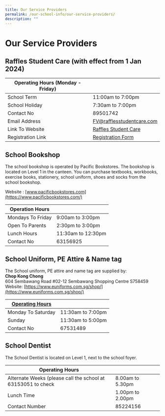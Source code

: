 ```yaml
---
title: Our Service Providers
permalink: /our-school-info/our-service-providers/
description: ""
---
```

# Our Service Providers
## Raffles Student Care (with effect from 1 Jan 2024)

| Operating Hours (Monday -  Friday) |                        |
|------------------------------------|------------------------|
| School Term                        | 11:00am to 7:00pm      |
| School Holiday                     | 7:30am to 7:00pm       |
| Contact No                         |  89501742              |
| Email Address                      | [FV@rafflesstudentcare.com](mailto:FV@rafflesstudentcare.com) |
| Link To Website                    |  [Raffles Student Care](http://www.rafflesstudentcare.com)    |
| Registration Link                   | [Registration Form](http://www.rafflesstudentcare.com/Registration)   |

## School Bookshop

The school bookshop is operated by Pacific Bookstores. The bookshop is located on Level 1 in the canteen. You can purchase textbooks, workbooks, exercise books, stationery, school uniform, shoes and socks from the school bookshop.

Website&nbsp;:&nbsp;[www.pacificbookstores.com](https://www.pacificbookstores.com/)

| Operation Hours   |                    |
|-------------------|--------------------|
| Mondays To Friday | 9:00am to 3:00pm   |
| Open To Parents   | 2:30pm to 3:00pm   |
| Lunch Hours       | 11:30am to 12:30pm |
| Contact No        |  63156925          |


## School Uniform, PE Attire &amp; Name tag

The School uniform, PE attire and name tag are supplied by:  
**Chop Kong Chong**  
604 Sembawang Road #02-12 Sembawang Shopping Centre S758459  
Website: [https://www.euniforms.com.sg/shop/](https://www.euniforms.com.sg/shop/)

| <u>Operating Hours</u>    |                   |
|--------------------|-------------------|
| Monday To Saturday | 11:30am to 7:00pm |
| Sunday             | 11:30am to 5:00pm |
| Contact No         |  67531489         |

## School Dentist

The School Dentist is located on Level 1, next to the school foyer.


| Operating Hours |  |  |
| -------- | -------- | ------- |
| Alternate Weeks (please call the school at 63153051 to check   | 8.00am to 5.30pm     |  
| Lunch Time    | 1.00pm to 2.00pm     |    
| Contact Number    | 85224156     |      |